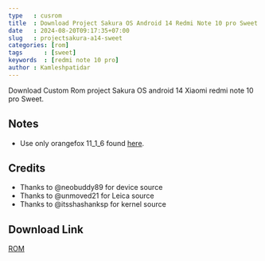 ```yaml
---
type   : cusrom
title  : Download Project Sakura OS Android 14 Redmi Note 10 pro Sweet
date   : 2024-08-20T09:17:35+07:00
slug   : projectsakura-a14-sweet
categories: [rom]
tags      : [sweet]
keywords  : [redmi note 10 pro]
author : Kamleshpatidar
---
```


Download Custom Rom project Sakura OS android 14 Xiaomi redmi note 10 pro Sweet.

## Notes
- Use only orangefox 11_1_6 found [here](https://github.com/basamaryan/android_device_xiaomi_sweet-TWRP/releases/download/R11.1_6/OrangeFox-R11.1_6-Unofficial-sweet-EROFSCompression.zip).

## Credits
- Thanks to @neobuddy89 for device source
- Thanks to @unmoved21 for Leica source
- Thanks to @itsshashanksp for kernel source

## Download Link
[ROM](https://index.g4ruda.live/0:/ProjectSakura-9.3-20240801-0546-GAPPS-sweet-UNOFFICIAL.zip)
